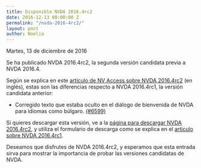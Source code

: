 ```yaml
---
title: Disponible NVDA 2016.4rc2
date: 2016-12-13 00:00:00 Z
permalink: "/nvda-2016-4rc2/"
layout: post
author: Noelia
---
```


<footer>Martes, 13 de diciembre de 2016</footer>

Se ha publicado NVDA 2016.4rc2, la segunda versión candidata previa a NVDA 2016.4.

Según se explica en este [artículo de NV Access sobre NVDA 2016.4rc2](http://www.nvaccess.org/post/nvda2016-4rc2released/) (en inglés), estas son las diferencias respecto a NVDA 2016.4rc1, la versión candidata anterior:

- Corregido texto que estaba oculto en el diálogo de bienvenida de NVDA para idiomas como búlgaro. [(#6599)](https://github.com/nvaccess/nvda/issues/6599)

Si quieres descargar esta versión, ve a la [página para descargar NVDA 2016.4rc2](http://www.nvaccess.org/download?nvdaVersion=2016.4rc2), y utiliza el formulario de descarga como se explica en el [artículo sobre NVDA 2016.4rc1](https://nvdaes.github.io/nvda-2016-4rc1/).

Deseamos que disfrutes de NVDA 2016.4rc2, y esperamos que esta entrada sirva para mostrar la importancia de probar las versiones candidatas de NVDA. 


